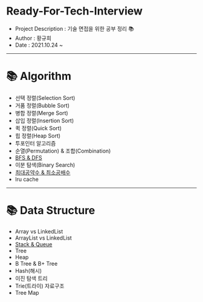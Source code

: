 # Ready-For-Tech-Interview  
* Project Description : 기술 면접을 위한 공부 정리 📚️
* Author : 황규희  
* Date : 2021.10.24 ~  
------------------------------------------------
# 📚️ Algorithm 
* 선택 정렬(Selection Sort)
* 거품 정렬(Bubble Sort)
* 병합 정렬(Merge Sort)
* 삽입 정렬(Insertion Sort)
* 퀵 정렬(Quick Sort)
* 힙 정렬(Heap Sort)
* 투포인터 알고리즘
* 순열(Permutation) & 조합(Combination)
* [BFS & DFS](https://github.com/hiheehee/Ready-For-Tech-Interview/blob/main/Algorithm/BFS%20%26%20DFS.md)
* 이분 탐색(Binary Search)
* [최대공약수 & 최소공배수](https://github.com/hiheehee/Ready-For-Tech-Interview/blob/main/Algorithm/GCD%20%26%20LCM.md)
* lru cache
------------------------------------------------
# 📚️ Data Structure
* Array vs LinkedList
* ArrayList vs LinkedList
* [Stack & Queue](https://github.com/hiheehee/Ready-For-Tech-Interview/edit/main/Data%20Structure/Stack%20&%20Queue.md)
* Tree
* Heap
* B Tree & B+ Tree
* Hash(해시)
* 이진 탐색 트리
* Trie(트라이) 자료구조
* Tree Map
